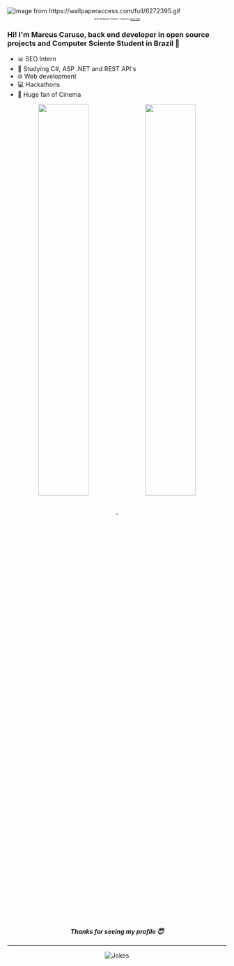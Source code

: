 <img src="https://github.com/SorrisoPraFoto/SorrisoPraFoto/blob/main/src/6272395.gif" alt="Image from https://wallpaperaccess.com/full/6272395.gif">
<h6 align="center" style="font-size: 5px">ROG Wallpaper Pixelart - Made by <a href="https://www.artstation.com/pixeljeff1995">Pixel Jeff</a></h6>
<h3>Hi! I'm Marcus Caruso, back end developer in open source projects and Computer Sciente Student in Brazil 🧡</h3>

- 📊 SEO Intern
- 🌱 Studying C#, ASP .NET and REST API's
- 🌐 Web development
- 💻 Hackathons
- 🎥 Huge fan of Cinema 

<div align="center">
  <a href="https://github.com/SorrisoPraFoto">
  <img width="48%" align="center" src="https://github-readme-stats.vercel.app/api?username=SorrisoPraFoto&text_color=0bceda&show_icons=true&title_color=ff5c81&theme=radical&include_all_commits=true&hide_border=false&border_color=ff5c81"/>
  </a>
  <a href="https://github.com/SorrisoPraFoto/Edis">
    <img width="48%" align="center" src="https://github-readme-stats.vercel.app/api/pin/?username=SorrisoPraFoto&repo=Edis&text_color=0bceda&title_color=ff5c81&theme=radical&hide_border=false&border_color=ff5c81" />
  </a>
</div>

<h5 align="center">Thanks for seeing my profile 😇</h3>

---
<div align="center">
  <img src="https://readme-jokes.vercel.app/api?theme=dracula&borderColor=%230ff5c81&textColor=%2300bceda" alt="Jokes" />
</div>
